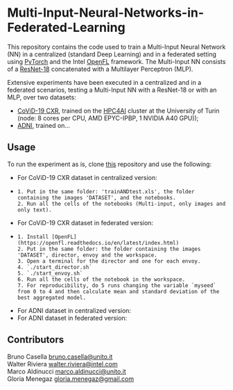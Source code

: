 # Multi-Input-Neural-Networks-in-Federated-Learning

This repository contains the code used to train a Multi-Input Neural Network (NN) in a centralized (standard Deep Learning) and in a federated setting using [PyTorch](https://pytorch.org/) and the Intel [OpenFL](https://openfl.readthedocs.io/en/latest/index.html) framework. The Multi-Input NN consists of a [ResNet-18](https://pytorch.org/vision/main/models/generated/torchvision.models.resnet18.html) concatenated with a Multilayer Perceptron (MLP).

Extensive experiments have been executed in a centralized and in a federated scenarios, testing a Multi-Input NN with a ResNet-18 or with an MLP, over two datasets:
- [CoViD-19 CXR](https://ai4covid-hackathon.it/), trained on the [HPC4AI](https://hpc4ai.unito.it/documentation/) cluster at the University of Turin (node: 8 cores per CPU, AMD EPYC-IPBP, 1 NVIDIA A40 GPU));
- [ADNI](https://adni.loni.usc.edu/), trained on...

## Usage

To run the experiment as is, clone [this]([https://github.com/alpha-unito/streamflow-fl](https://github.com/CasellaJr/Multi-Input-Neural-Networks-in-Federated-Learning)) repository and use the following:
- For CoViD-19 CXR dataset in centralized version:
- ```
  1. Put in the same folder: 'trainANDtest.xls', the folder containing the images 'DATASET', and the notebooks.
  2. Run all the cells of the notebooks (Multi-input, only images and only text).
  ```
- For CoViD-19 CXR dataset in federated version:
- ```
  1. Install [OpenFL](https://openfl.readthedocs.io/en/latest/index.html)
  2. Put in the same folder: the folder containing the images 'DATASET', director, envoy and the workspace.
  3. Open a terminal for the director and one for each envoy.
  4. `./start_director.sh`
  5. `./start_envoy.sh`
  6. Run all the cells of the notebook in the workspace.
  7. For reproducibility, do 5 runs changing the variable `myseed` from 0 to 4 and then calculate mean and standard deviation of the best aggregated model.
  ```
- For ADNI dataset in centralized version:
- For ADNI dataset in federated version:



## Contributors

Bruno Casella <bruno.casella@unito.it>  
Walter Riviera <walter.riviera@intel.com>  
Marco Aldinucci <marco.aldinucci@unito.it>  
Gloria Menegaz <gloria.menegaz@gmail.com>



